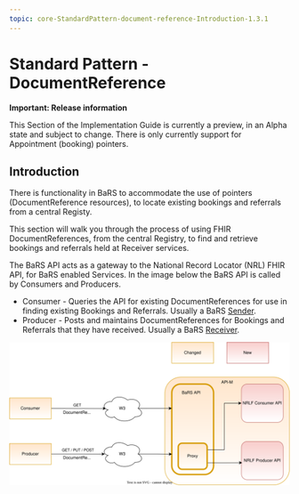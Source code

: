 ```yaml
---
topic: core-StandardPattern-document-reference-Introduction-1.3.1
---
```


# Standard Pattern - DocumentReference

<div markdown="span" class="alert alert-warning" role="alert"><i class="fa fa-warning"></i><b>Important:  Release information</b>
<p>This Section of the Implementation Guide is currently a preview, in an Alpha state and subject to change. There is only currently support for Appointment (booking) pointers.</p>
</div>

## Introduction

There is functionality in BaRS to accommodate the use of pointers (DocumentReference resources), to locate existing bookings and referrals from a central Registy.

This section will walk you through the process of using FHIR DocumentReferences, from the central Registry, to find and retrieve bookings and referrals held at Receiver services.

The BaRS API acts as a gateway to the National Record Locator (NRL) FHIR API, for BaRS enabled Services. In the image below the BaRS API is called by Consumers and Producers.
* Consumer - Queries the API for existing DocumentReferences for use in finding existing Bookings and Referrals. Usually a BaRS [Sender](https://simplifier.net/guide/nhsbookingandreferralstandard/Home/Core/1.3.0/Core-Functionality-Requirements).
* Producer - Posts and maintains DocumentReferences for Bookings and Referrals that they have received. Usually a BaRS [Receiver](https://simplifier.net/guide/nhsbookingandreferralstandard/Home/Core/1.3.0/Core-Functionality-Requirements).

<img src="https://raw.githubusercontent.com/NHSDigital/NHSDigital-FHIR-BookingAndReferrals/main/BaRS-Images/DocumentReference/NRLF Via BaRS-1.1.0.svg" width="1200"></img>
